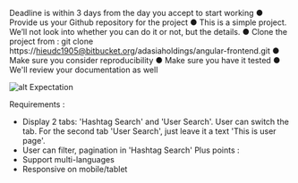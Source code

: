 Deadline is within 3 days from the day you accept to start working
● Provide us your Github repository for the project
● This is a simple project. We’ll not look into whether you can do it or not, but the details.
● Clone the project from : git clone https://hieudc1905@bitbucket.org/adasiaholdings/angular-frontend.git
● Make sure you consider reproducibility
● Make sure you have it tested
● We'll review your documentation as well

![alt Expectation]('./src/assets/images/Anymind.png)

Requirements :
 - Display 2 tabs: 'Hashtag Search' and 'User Search'. User can switch the tab. For the second tab 'User Search', just leave it a text 'This is user page'.
 - User can filter, pagination  in 'Hashtag Search' 
Plus points :
 - Support multi-languages
 - Responsive on mobile/tablet
  
